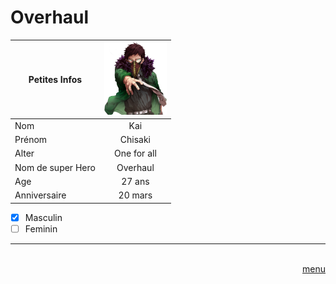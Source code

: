 # Overhaul

|Petites Infos    | <img src="https://raw.githubusercontent.com/laurorus/sitewebcour/main/Overhaul-by-monochromestars-on-deviantart-overhaul-png-800_890.webp?token=GHSAT0AAAAAAB2CREGTCOCOVUZ24PSNJP7YY2QGMAA" alt="Éditer sur GitLab" width="100px"/>                  |
|-----------------|:-----------------:|
|Nom              | Kai               |
|Prénom           | Chisaki           |
|Alter            | One for all       |
|Nom de super Hero| Overhaul          |
|Age              | 27 ans            |
|Anniversaire     | 20 mars           |

- [x] Masculin 
- [ ] Feminin
___
<Div Align=Right> <BR> <a href="https://github.com/laurorus/sitewebcour/blob/main/README.md"> menu </a> </Div>


